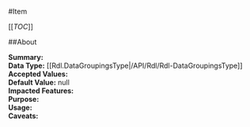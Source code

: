 #Item

[[_TOC_]]

##About

**Summary:**   
**Data Type:** [[Rdl.DataGroupingsType|/API/Rdl/Rdl-DataGroupingsType]]  
**Accepted Values:**   
**Default Value:** null  
**Impacted Features:**   
**Purpose:**   
**Usage:**   
**Caveats:**   

